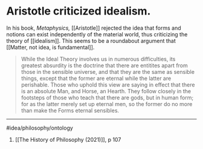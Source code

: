 # Aristotle criticized idealism.
In his book, *Metaphysics,* [[Aristotle]] rejected the idea that forms and notions can exist independently of the material world, thus criticizing the theory of [[idealism]]. This seems to be a roundabout argument that [[Matter, not idea, is fundamental]]. 

> While the Ideal Theory involves us in numerous difficulties, its greatest absurdity is the doctrine that there are entitites apart from those in the sensible universe, and that they are the same as sensible things, except that the former are eternal while the latter are perishable. Those who uphold this view are saying in effect that there is an absolute Man, and Horse, an Hearth. They follow closely in the footsteps of those who teach that there are gods, but in human form; for as the latter merely set up eternal men, so the former do no more than make the Forms eternal sensibles.

---
#idea/philosophy/ontology 

1. [[The History of Philosophy (2021)]], p 107
